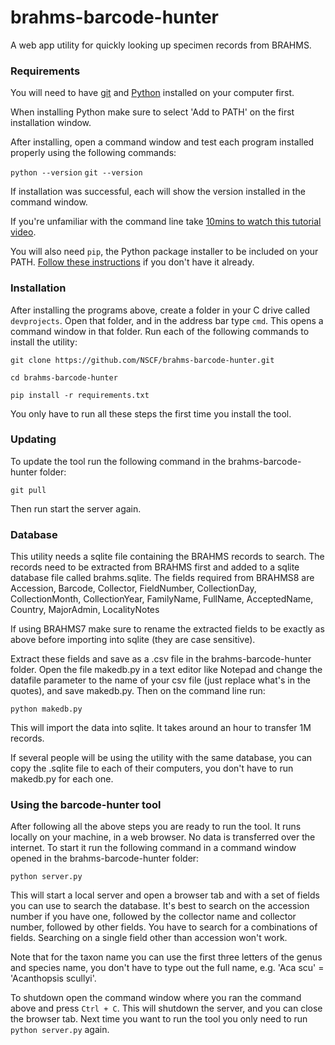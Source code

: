 # brahms-barcode-hunter

A web app utility for quickly looking up specimen records from BRAHMS. 

### Requirements
You will need to have [git](https://git-scm.com/downloads) and [Python](https://www.python.org/downloads/) installed on your computer first. 

When installing Python make sure to select 'Add to PATH' on the first installation window. 

After installing, open a command window and test each program installed properly using the following commands:

`python --version`
`git --version`

If installation was successful, each will show the version installed in the command window. 

If you're unfamiliar with the command line take [10mins to watch this tutorial video](https://youtu.be/MBBWVgE0ewk).

You will also need `pip`, the Python package installer to be included on your PATH. [Follow these instructions](https://www.alphr.com/pip-is-not-recognized-as-an-internal-or-external-command/) if you don't have it already.

### Installation
After installing the programs above, create a folder in your C drive called `devprojects`. Open that folder, and in the address bar type `cmd`. This opens a command window in that folder. Run each of the following commands to install the utility:

`git clone https://github.com/NSCF/brahms-barcode-hunter.git`

`cd brahms-barcode-hunter`

`pip install -r requirements.txt`

You only have to run all these steps the first time you install the tool. 

### Updating
To update the tool run the following command in the brahms-barcode-hunter folder:

`git pull`

Then run start the server again. 

### Database
This utility needs a sqlite file containing the BRAHMS records to search. The records need to be extracted from BRAHMS first and added to a sqlite database file called brahms.sqlite. The fields required from BRAHMS8 are Accession, Barcode, Collector, FieldNumber, CollectionDay, CollectionMonth, CollectionYear, FamilyName, FullName, AcceptedName, Country, MajorAdmin, LocalityNotes

If using BRAHMS7 make sure to rename the extracted fields to be exactly as above before importing into sqlite (they are case sensitive). 

Extract these fields and save as a .csv file in the brahms-barcode-hunter folder. Open the file makedb.py in a text editor like Notepad and change the datafile parameter to the name of your csv file (just replace what's in the quotes), and save makedb.py. Then on the command line run:

`python makedb.py`

This will import the data into sqlite. It takes around an hour to transfer 1M records. 

If several people will be using the utility with the same database, you can copy the .sqlite file to each of their computers, you don't have to run makedb.py for each one.

### Using the barcode-hunter tool
After following all the above steps you are ready to run the tool. It runs locally on your machine, in a web browser. No data is transferred over the internet. To start it run the following command in a command window opened in the brahms-barcode-hunter folder:

`python server.py`

This will start a local server and open a browser tab and with a set of fields you can use to search the database. It's best to search on the accession number if you have one, followed by the collector name and collector number, followed by other fields. You have to search for a combinations of fields. Searching on a single field other than accession won't work.

Note that for the taxon name you can use the first three letters of the genus and species name, you don't have to type out the full name, e.g. 'Aca scu' = 'Acanthopsis scullyi'.

To shutdown open the command window where you ran the command above and press `Ctrl + C`. This will shutdown the server, and you can close the browser tab. Next time you want to run the tool you only need to run `python server.py` again. 

